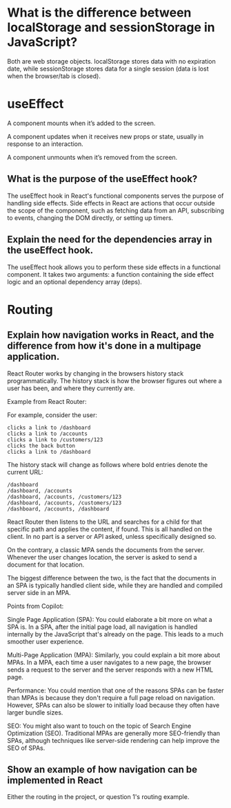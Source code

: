 # What is the difference between localStorage and sessionStorage in JavaScript?

Both are web storage objects. localStorage stores data with no expiration date, while sessionStorage stores data for a single session (data is lost when the browser/tab is closed).

# useEffect

A component mounts when it’s added to the screen.

A component updates when it receives new props or state, usually in response to an interaction.

A component unmounts when it’s removed from the screen.

## What is the purpose of the useEffect hook?

The useEffect hook in React's functional components serves the purpose of handling side effects. Side effects in React are actions that occur outside the scope of the component, such as fetching data from an API, subscribing to events, changing the DOM directly, or setting up timers.

## Explain the need for the dependencies array in the useEffect hook.

The useEffect hook allows you to perform these side effects in a functional component. It takes two arguments: a function containing the side effect logic and an optional dependency array (deps).

# Routing

## Explain how navigation works in React, and the difference from how it's done in a multipage application.

React Router works by changing in the browsers history stack programmatically. The history stack is how the browser figures out where a user has been, and where they currently are.

Example from React Router:

For example, consider the user:

    clicks a link to /dashboard
    clicks a link to /accounts
    clicks a link to /customers/123
    clicks the back button
    clicks a link to /dashboard

The history stack will change as follows where bold entries denote the current URL:

    /dashboard
    /dashboard, /accounts
    /dashboard, /accounts, /customers/123
    /dashboard, /accounts, /customers/123
    /dashboard, /accounts, /dashboard

React Router then listens to the URL and searches for a child for that specific path and applies the content, if found.
This is all handled on the client. In no part is a server or API asked, unless specifically designed so.

On the contrary, a classic MPA sends the documents from the server. Whenever the user changes location, the server is asked to send a document for that location.

The biggest difference between the two, is the fact that the documents in an SPA is typically handled client side, while they are handled and compiled server side in an MPA.

Points from Copilot:

Single Page Application (SPA): You could elaborate a bit more on what a SPA is. In a SPA, after the initial page load, all navigation is handled internally by the JavaScript that's already on the page. This leads to a much smoother user experience.

Multi-Page Application (MPA): Similarly, you could explain a bit more about MPAs. In a MPA, each time a user navigates to a new page, the browser sends a request to the server and the server responds with a new HTML page.

Performance: You could mention that one of the reasons SPAs can be faster than MPAs is because they don't require a full page reload on navigation. However, SPAs can also be slower to initially load because they often have larger bundle sizes.

SEO: You might also want to touch on the topic of Search Engine Optimization (SEO). Traditional MPAs are generally more SEO-friendly than SPAs, although techniques like server-side rendering can help improve the SEO of SPAs.

## Show an example of how navigation can be implemented in React

Either the routing in the project, or question 1's routing example.
